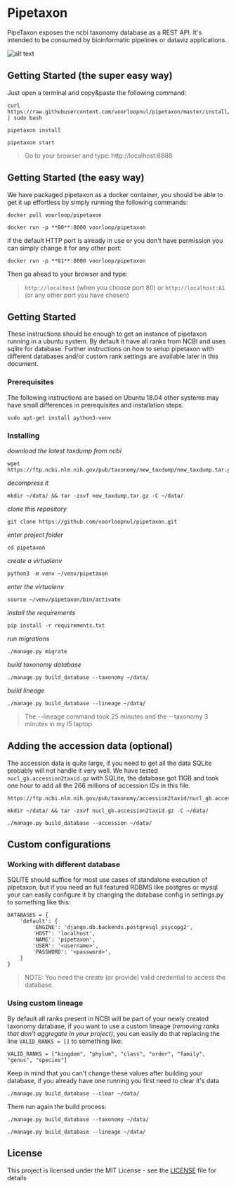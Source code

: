# Pipetaxon

PipeTaxon exposes the ncbi taxonomy database as a REST API. It's intended to be consumed by bioinformatic pipelines or dataviz applications.

![alt text](https://i.imgur.com/A7Vxzq9.png)

## Getting Started (the super easy way)

Just open a terminal and copy&paste the following command:
```
curl https://raw.githubusercontent.com/voorloopnul/pipetaxon/master/install/install.sh | sudo bash
```

```
pipetaxon install
```

```
pipetaxon start
```

> Go to your browser and type: http://localhost:8888
       
## Getting Started (the easy way)

We have packaged pipetaxon as a docker container, you should be able to get it up effortless by simply running the following commands:

```
docker pull voorloop/pipetaxon
```

```
docker run -p **80**:8000 voorloop/pipetaxon
```

if the default HTTP port is already in use or you don't have permission you can simply change it for any other port:
 
```
docker run -p **81**:8000 voorloop/pipetaxon
```

Then go ahead to your browser and type:

 > `http://localhost` (when you choose port 80) or `http://localhost:81` (or any other port you have chosen)


## Getting Started

These instructions should be enough to get an instance of pipetaxon running in a ubuntu system. By default it have all
ranks from NCBI and uses sqlite for database. Further instructions on how to setup pipetaxon with different databases 
and/or custom rank settings are available later in this document.


### Prerequisites

The following instructions are based on Ubuntu 18.04 other systems may have small differences in prerequisites and installation steps.

```
sudo apt-get install python3-venv
```


### Installing
 

*download the latest taxdump from ncbi* 
 ```
 wget https://ftp.ncbi.nlm.nih.gov/pub/taxonomy/new_taxdump/new_taxdump.tar.gz
 ```

*decompress it*
 ```
 mkdir ~/data/ && tar -zxvf new_taxdump.tar.gz -C ~/data/
 ```

*clone this repository* 
 ```
 git clone https://github.com/voorloopnul/pipetaxon.git
 ```

*enter project folder*
 ```
 cd pipetaxon
 ```

*create a virtualenv* 
  ```
 python3 -m venv ~/venv/pipetaxon
 ```

*enter the virtualenv*
 ```
 source ~/venv/pipetaxon/bin/activate
 ```

*install the requirements* 
 ```
 pip install -r requirements.txt
 ```

*run migrations*
 ```
 ./manage.py migrate
 ```

*build taxonomy database*
 ```
 ./manage.py build_database --taxonomy ~/data/
 ```
 
*build lineage*
 ```
 ./manage.py build_database --lineage ~/data/
 ``` 

 > The --lineage command took 25 minutes and the --taxonomy 3 minutes in my I5 laptop

## Adding the accession data (optional)

The accession data is quite large, if you need to get all the data SQLite probably will not handle it very well.
We have tested `nucl_gb.accession2taxid.gz` with SQLite, the database got 11GB and took one hour to add all the 266 millions of accession IDs in this file.


 ```
 https://ftp.ncbi.nlm.nih.gov/pub/taxonomy/accession2taxid/nucl_gb.accession2taxid.gz
 ```

 ```
 mkdir ~/data/ && tar -zxvf nucl_gb.accession2taxid.gz -C ~/data/
 ```

 ```
 ./manage.py build_database --accession ~/data/
 ```

## Custom configurations 

### Working with different database

SQLITE should suffice for most use cases of standalone execution of pipetaxon, but if you need an full featured RDBMS like
postgres or mysql your can easily configure it by changing the database config in settings.py to something like this:

```
DATABASES = {
    'default': {
        'ENGINE': 'django.db.backends.postgresql_psycopg2',
        'HOST': 'localhost',
        'NAME': 'pipetaxon',
        'USER': '<username>',
        'PASSWORD': '<password>',
    }
}

```

> NOTE: You need the create (or provide) valid credential to access the database. 

### Using custom lineage

By default all ranks present in NCBI will be part of your newly created taxonomy database, if you want to use a custom lineage
*(removing ranks that don't aggregate in your project)*, you can easily do that replacing the line `VALID_RANKS = []` to something like:
 
 ```
 VALID_RANKS = ["kingdom", "phylum", "class", "order", "family", "genus", "species"]
 ``` 
 
Keep in mind that you can't change these values after building your database, if you already have one running you first
need to clear it's data

```
./manage.py build_database --clear ~/data/
```

Them run again the build process:

 ```
 ./manage.py build_database --taxonomy ~/data/ 
 ```
 
 ```
 ./manage.py build_database --lineage ~/data/
 ``` 


## License

This project is licensed under the MIT License - see the [LICENSE](LICENSE) file for details
